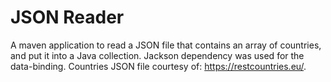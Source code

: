 # JSON Reader

A maven application to read a JSON file that contains an array of countries, and put it into a Java collection. Jackson dependency was used for the data-binding. Countries JSON file courtesy of: https://restcountries.eu/.

